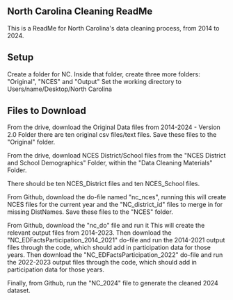 ## North Carolina Cleaning ReadMe
This is a ReadMe for North Carolina's data cleaning process, from 2014 to 2024.

## Setup
Create a folder for NC. Inside that folder, create three more folders: "Original", "NCES" and "Output"
Set the working directory to Users/name/Desktop/North Carolina

## Files to Download

From the drive, download the Original Data files from 2014-2024 -  Version 2.0 Folder
there are ten original csv files/text files.
Save these files to the "Original" folder.

From the drive, download NCES District/School files from the "NCES District and School Demographics" Folder, within the "Data Cleaning Materials" Folder.

There should be ten NCES_District files and ten NCES_School files.

From Github, download the do-file named "nc_nces", running this will create NCES files for the current year and the "NC_district_id" files to merge in for missing DistNames.
Save these files to the "NCES" folder.

From Github, download the "nc_do" file and run it
This will create the relevant output files from 2014-2023.
Then download the "NC_EDFactsParticipation_2014_2021" do-file and run the 2014-2021 output files through the code, which should add in participation data for those years.
Then download the "NC_EDFactsParticipation_2022" do-file and run the 2022-2023 output files through the code, which should add in participation data for those years.

Finally, from Github, run the "NC_2024" file to generate the cleaned 2024 dataset.
